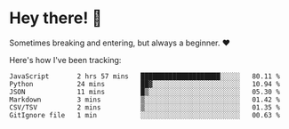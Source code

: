 # Hey there! 👋
Sometimes breaking and entering, but always a beginner. ❤️

Here's how I've been tracking:
<!--START_SECTION:waka-->

```text
JavaScript       2 hrs 57 mins   ████████████████████░░░░░   80.11 %
Python           24 mins         ██▓░░░░░░░░░░░░░░░░░░░░░░   10.94 %
JSON             11 mins         █▒░░░░░░░░░░░░░░░░░░░░░░░   05.30 %
Markdown         3 mins          ▒░░░░░░░░░░░░░░░░░░░░░░░░   01.42 %
CSV/TSV          2 mins          ▒░░░░░░░░░░░░░░░░░░░░░░░░   01.35 %
GitIgnore file   1 min           ░░░░░░░░░░░░░░░░░░░░░░░░░   00.63 %
```

<!--END_SECTION:waka-->
